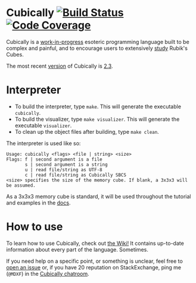 # Cubically [![Build Status](https://travis-ci.org/aaronryank/cubically.svg?branch=master)](https://travis-ci.org/aaronryank/cubically) [![Code Coverage](https://codecov.io/github/aaronryank/cubically/coverage.svg?branch=master)](https://codecov.io/github/aaronryank/cubically?branch=master)

Cubically is a [work-in-progress](//github.com/cubically) esoteric programming language built to be complex and painful, and to encourage users to extensively [study](//github.com/cubically/algorithms) Rubik's Cubes.

The most recent [version](//github.com/aaronryank/cubically/releases) of Cubically is [2.3](//github.com/aaronryank/cubically/releases/tag/v2.3).

# Interpreter

 - To build the interpreter, type `make`. This will generate the executable `cubically`.
 - To build the visualizer, type `make visualizer`. This will generate the executable `visualizer`.
 - To clean up the object files after building, type `make clean`.

The interpreter is used like so:

    Usage: cubically <flags> <file | string> <size>
    Flags: f | second argument is a file
           s | second argument is a string
           u | read file/string as UTF-8
           c | read file/string as Cubically SBCS
    <size> specifies the size of the memory cube. If blank, a 3x3x3 will be assumed.

As a 3x3x3 memory cube is standard, it will be used throughout the tutorial and examples in the [docs](//github.com/aaronryank/Cubically/wiki).

# How to use

To learn how to use Cubically, check out [the Wiki!](//github.com/aaronryank/Cubically/wiki) It contains up-to-date information about every part of the language. Sometimes.

If you need help on a specific point, or something is unclear, feel free to [open an issue](//github.com/aaronryank/Cubically/issues) or, if you have 20 reputation on StackExchange, ping me (`@MDXF`) in the [Cubically chatroom](https://chat.stackexchange.com/rooms/69681/cubically).
